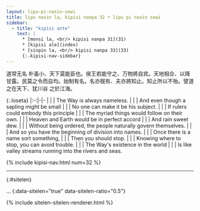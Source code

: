 ```yaml
---
layout: lipu-pi-nasin-sewi
title: lipu nasin la, kipisi nanpa 32 • lipu pi nasin sewi
sidebar:
  - title: "kipisi ante"
    text: |
      * [monsi la, <br/> kipisi nanpa 31](31)
      * [kipisi ale](index)
      * [sinpin la, <br/> kipisi nanpa 33](33)
      {:.kipisi-nav-sidebar}
---
```


道常无名 朴虽小、天下莫能臣也。侯王若能守之、万物將自宾。天地相合、以降甘露。民莫之令而自均。始制有名。名亦旣有、夫亦將知止。知止所以不殆。譬道之在天下、犹川谷 之於江海。

{:.loseta}
|:-:|-|-
|  |  | The Way is always nameless.
|  |  | And even though a sapling might be small
|  |  | No one can make it be his subject.
|  |  | If rulers could embody this principle
|  |  | The myriad things would follow on their own.
|  |  | Heaven and Earth would be in perfect accord
|  |  | And rain sweet dew.
|  |  | Without being ordered, the people naturally govern themselves.
|  |  | And so you have the beginning of division into names.
|  |  | Once there is a name sort something,
|  |  | Then you should stop.
|  |  | Knowing where to stop, you can avoid trouble.
|  |  | The Way's existence in the world
|  |  | Is like valley streams running into the rivers and seas.

{% include kipisi-nav.html num=32 %}

-------
{:#sitelen}

...
{:data-sitelen="true" data-sitelen-ratio="0.5"}

{% include sitelen-sitelen-renderer.html %}
